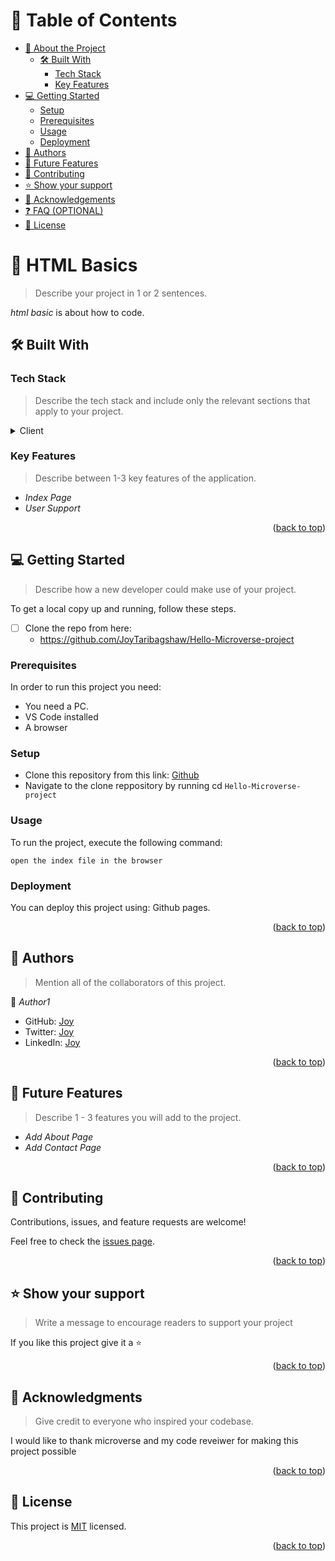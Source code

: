 <a name="readme-top"></a>
# 📗 Table of Contents

- [📖 About the Project](#about-project)
  - [🛠 Built With](#built-with)
    - [Tech Stack](#tech-stack)
    - [Key Features](#key-features)
- [💻 Getting Started](#getting-started)
  - [Setup](#setup)
  - [Prerequisites](#prerequisites)
  - [Usage](#usage)
  - [Deployment](#deployment)
- [👥 Authors](#authors)
- [🔭 Future Features](#future-features)
- [🤝 Contributing](#contributing)
- [⭐ Show your support](#support)
- [🙏 Acknowledgements](#acknowledgements)
- [❓ FAQ (OPTIONAL)](#faq)
- [📝 License](#license)

<!-- PROJECT DESCRIPTION -->

# 📖 HTML Basics <a name="about-project"></a>

> Describe your project in 1 or 2 sentences.

*html basic* is about how to code.

## 🛠 Built With <a name="built-with"></a>

### Tech Stack <a name="tech-stack"></a>

> Describe the tech stack and include only the relevant sections that apply to your project.

<details>
  <summary>Client</summary>
  <ul>
    <li><a href="https://html.org/">html</a></li>
    <li><a href="https://css.org/">css</a></li>
  </ul>
</details>

### Key Features <a name="key-features"></a>

> Describe between 1-3 key features of the application.

- *Index Page*
- *User Support*

<p align="right">(<a href="#readme-top">back to top</a>)</p>

<!-- GETTING STARTED -->

## 💻 Getting Started <a name="getting-started"></a>

> Describe how a new developer could make use of your project.

To get a local copy up and running, follow these steps.

- [ ] Clone the repo from here:
  - https://github.com/JoyTaribagshaw/Hello-Microverse-project 

### Prerequisites

In order to run this project you need:

- You need a PC.
- VS Code installed
- A browser

<!--
Example command:

sh
 gem install rails

 -->

### Setup

- Clone this repository from this link: 
[Github](https://github.com/JoyTaribagshaw/Hello-Microverse-project)
- Navigate to the clone reppository by running cd `Hello-Microverse-project`

<!--
Example commands:

sh
  cd my-folder
  git clone git@github.com:myaccount/my-project.git

--->

<!--
Example command:

sh
  cd my-project
  gem install

--->

### Usage

To run the project, execute the following command:

    open the index file in the browser

<!--
Example command:

sh
  rails server

--->


### Deployment

You can deploy this project using:
Github pages.

<!--
Example:

sh


 -->

<p align="right">(<a href="#readme-top">back to top</a>)</p>

<!-- AUTHORS -->

## 👥 Authors <a name="authors"></a>

> Mention all of the collaborators of this project.

👤 *Author1*

- GitHub: [Joy](https://github.com/JoyTaribagshaw)
- Twitter: [Joy](https://twitter.com/JoyTariBagshaw)
- LinkedIn: [Joy](https://linkedin.com/in/JoyTari-bagshaw)

<p align="right">(<a href="#readme-top">back to top</a>)</p>

<!-- FUTURE FEATURES -->

## 🔭 Future Features <a name="future-features"></a>

> Describe 1 - 3 features you will add to the project.

- *Add About Page*
- *Add Contact Page*

<p align="right">(<a href="#readme-top">back to top</a>)</p>

<!-- CONTRIBUTING -->

## 🤝 Contributing <a name="contributing"></a>

Contributions, issues, and feature requests are welcome!

Feel free to check the [issues page](https://github.com/JoyTaribagshaw/Hello-Microverse-project/issues/).

<p align="right">(<a href="#readme-top">back to top</a>)</p>

<!-- SUPPORT -->

## ⭐ Show your support <a name="support"></a>

> Write a message to encourage readers to support your project

If you like this project give it a ⭐

<p align="right">(<a href="#readme-top">back to top</a>)</p>

<!-- ACKNOWLEDGEMENTS -->

## 🙏 Acknowledgments <a name="acknowledgements"></a>

> Give credit to everyone who inspired your codebase.

I would like to thank microverse and my code reveiwer for making this project possible

<p align="right">(<a href="#readme-top">back to top</a>)</p>

<!-- LICENSE -->

## 📝 License <a name="license"></a>

This project is [MIT](https://github.com/JoyTaribagshaw/Hello-Microverse-project/blob/master/LICENSE) licensed.

<p align="right">(<a href="#readme-top">back to top</a>)</p>